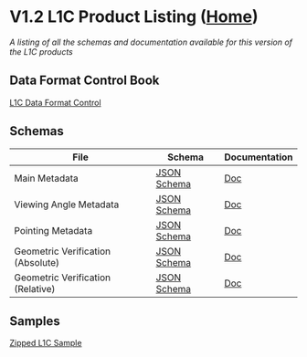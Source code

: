 # V1.2 L1C Product Listing ([Home](../../../README.md))

*A listing of all the schemas and documentation available for this version of the L1C products*

## Data Format Control Book

[L1C Data Format Control](../docs/FarEarth-L1C-Data-Format-Control-Book-V1_2.pdf)

## Schemas

| File     | Schema      | Documentation      |
| ------------- | ------------- | ------------- |
| Main Metadata | [JSON Schema](METADATA_V1_2.json) | [Doc](METADATA_V1_2.md) |
| Viewing Angle Metadata | [JSON Schema](VIEW_ANGLES_V1_2.json) | [Doc](VIEW_ANGLES_V1_2.md) |
| Pointing Metadata | [JSON Schema](POINTING_V1_2.json) | [Doc](POINTING_V1_2.md) |
| Geometric Verification (Absolute) | [JSON Schema](GVER_ABS_V1_2.json) | [Doc](GVER_ABS_V1_2.md) |
| Geometric Verification (Relative) | [JSON Schema](GVER_REL_V1_2.json) | [Doc](GVER_REL_V1_2.md) |

## Samples

[Zipped L1C Sample](https://stfarearth3b2cstatic.blob.core.windows.net/product-samples/products/v1.2/L1C/LANDSAT-9_OLI_20220804T083603_20220804T083634_L1C_R1C1.zip)
